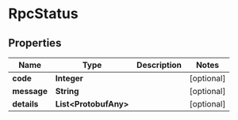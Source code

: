 

# RpcStatus

## Properties

Name | Type | Description | Notes
------------ | ------------- | ------------- | -------------
**code** | **Integer** |  |  [optional]
**message** | **String** |  |  [optional]
**details** | **List&lt;ProtobufAny&gt;** |  |  [optional]



